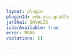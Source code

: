 ```yaml
---
layout: plugin
pluginId: edu.ysu.gradle
jarSha1: INVALID
isJarAvailable: true
error: NONE
violations: []

---
```

